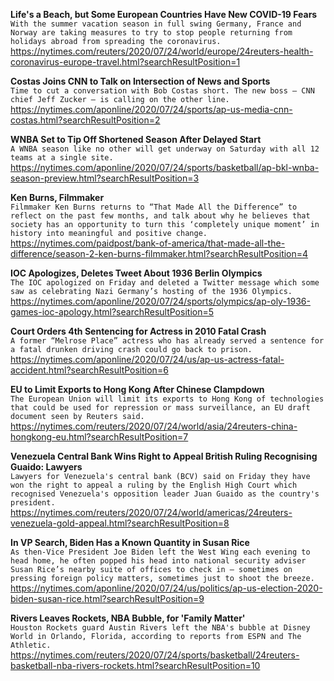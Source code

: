 **Life's a Beach, but Some European Countries Have New COVID-19 Fears**\
`With the summer vacation season in full swing Germany, France and Norway are taking measures to try to stop people returning from holidays abroad from spreading the coronavirus.`\
https://nytimes.com/reuters/2020/07/24/world/europe/24reuters-health-coronavirus-europe-travel.html?searchResultPosition=1

**Costas Joins CNN to Talk on Intersection of News and Sports**\
`Time to cut a conversation with Bob Costas short. The new boss — CNN chief Jeff Zucker — is calling on the other line.`\
https://nytimes.com/aponline/2020/07/24/sports/ap-us-media-cnn-costas.html?searchResultPosition=2

**WNBA Set to Tip Off Shortened Season After Delayed Start**\
`A WNBA season like no other will get underway on Saturday with all 12 teams at a single site.`\
https://nytimes.com/aponline/2020/07/24/sports/basketball/ap-bkl-wnba-season-preview.html?searchResultPosition=3

**Ken Burns, Filmmaker**\
`Filmmaker Ken Burns returns to “That Made All the Difference” to reflect on the past few months, and talk about why he believes that society has an opportunity to turn this ‘completely unique moment’ in history into meaningful and positive change.`\
https://nytimes.com/paidpost/bank-of-america/that-made-all-the-difference/season-2-ken-burns-filmmaker.html?searchResultPosition=4

**IOC Apologizes, Deletes Tweet About 1936 Berlin Olympics**\
`The IOC apologized on Friday and deleted a Twitter message which some saw as celebrating Nazi Germany’s hosting of the 1936 Olympics.`\
https://nytimes.com/aponline/2020/07/24/sports/olympics/ap-oly-1936-games-ioc-apology.html?searchResultPosition=5

**Court Orders 4th Sentencing for Actress in 2010 Fatal Crash**\
`A former “Melrose Place” actress who has already served a sentence for a fatal drunken driving crash could go back to prison. `\
https://nytimes.com/aponline/2020/07/24/us/ap-us-actress-fatal-accident.html?searchResultPosition=6

**EU to Limit Exports to Hong Kong After Chinese Clampdown**\
`The European Union will limit its exports to Hong Kong of technologies that could be used for repression or mass surveillance, an EU draft document seen by Reuters said.`\
https://nytimes.com/reuters/2020/07/24/world/asia/24reuters-china-hongkong-eu.html?searchResultPosition=7

**Venezuela Central Bank Wins Right to Appeal British Ruling Recognising Guaido: Lawyers**\
`Lawyers for Venezuela's central bank (BCV) said on Friday they have won the right to appeal a ruling by the English High Court which recognised Venezuela's opposition leader Juan Guaido as the country's president. `\
https://nytimes.com/reuters/2020/07/24/world/americas/24reuters-venezuela-gold-appeal.html?searchResultPosition=8

**In VP Search, Biden Has a Known Quantity in Susan Rice**\
`As then-Vice President Joe Biden left the West Wing each evening to head home, he often popped his head into national security adviser Susan Rice’s nearby suite of offices to check in — sometimes on pressing foreign policy matters, sometimes just to shoot the breeze. `\
https://nytimes.com/aponline/2020/07/24/us/politics/ap-us-election-2020-biden-susan-rice.html?searchResultPosition=9

**Rivers Leaves Rockets, NBA Bubble, for 'Family Matter'**\
`Houston Rockets guard Austin Rivers left the NBA's bubble at Disney World in Orlando, Florida, according to reports from ESPN and The Athletic.`\
https://nytimes.com/reuters/2020/07/24/sports/basketball/24reuters-basketball-nba-rivers-rockets.html?searchResultPosition=10

